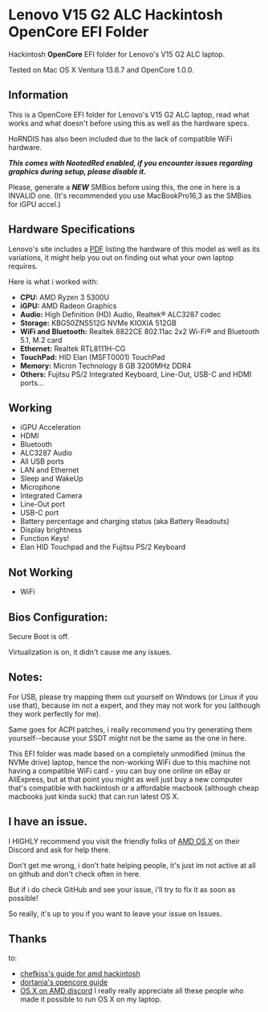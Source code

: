 # Lenovo V15 G2 ALC Hackintosh OpenCore EFI Folder
Hackintosh **OpenCore** EFI folder for Lenovo's V15 G2 ALC laptop.

Tested on Mac OS X Ventura 13.6.7 and OpenCore 1.0.0.
## Information
This is a OpenCore EFI folder for Lenovo's V15 G2 ALC laptop, read what works and what doesn't before using this as well as the hardware specs.

HoRNDIS has also been included due to the lack of compatible WiFi hardware.

***This comes with NootedRed enabled, if you encounter issues regarding graphics during setup, please disable it.***

Please, generate a ***NEW*** SMBios before using this, the one in here is a INVALID one. (It's recommended you use MacBookPro16,3 as the SMBios for iGPU accel.)
## Hardware Specifications
Lenovo's site includes a [PDF](https://psref.lenovo.com/syspool/Sys/PDF/Lenovo/Lenovo_V15_G2_ALC/Lenovo_V15_G2_ALC_Spec.pdf) listing the hardware of this model as well as its variations, it might help you out on finding out what your own laptop requires.

Here is what i worked with:
* **CPU:** AMD Ryzen 3 5300U
* **iGPU:** AMD Radeon Graphics
* **Audio:** High Definition (HD) Audio, Realtek® ALC3287 codec
* **Storage:** KBG50ZNS512G NVMe KIOXIA 512GB
* **WiFi and Bluetooth:** Realtek 8822CE 802.11ac 2x2 Wi-Fi® and Bluetooth 5.1, M.2 card
* **Ethernet:** Realtek RTL8111H-CG
* **TouchPad:** HID Elan (MSFT0001) TouchPad
* **Memory:** Micron Technology 8 GB 3200MHz DDR4
* **Others:** Fujitsu PS/2 Integrated Keyboard, Line-Out, USB-C and HDMI ports...

## Working
* iGPU Acceleration
* HDMI
* Bluetooth
* ALC3287 Audio
* All USB ports
* LAN and Ethernet
* Sleep and WakeUp
* Microphone
* Integrated Camera
* Line-Out port
* USB-C port
* Battery percentage and charging status (aka Battery Readouts)
* Display brightness
* Function Keys!
* Elan HID Touchpad and the Fujitsu PS/2 Keyboard

## Not Working
* WiFi

## Bios Configuration:
Secure Boot is off.

Virtualization is on, it didn't cause me any issues.

## Notes:
For USB, please try mapping them out yourself on Windows (or Linux if you use that), because im not a expert, and they may not work for you (although they work perfectly for me).

Same goes for ACPI patches, i really recommend you try generating them yourself--because your SSDT might not be the same as the one in here.

This EFI folder was made based on a completely unmodified (minus the NVMe drive) laptop, hence the non-working WiFi due to this machine not having a compatible WiFi card - you can buy one online on eBay or AliExpress, but at that point you might as well just buy a new computer that's compatible with hackintosh or a affordable macbook (although cheap macbooks just kinda suck) that can run latest OS X.

## I have an issue.
I HIGHLY recommend you visit the friendly folks of [AMD OS X](https://amd-osx.com/) on their Discord and ask for help there.

Don't get me wrong, i don't hate helping people, it's just im not active at all on github and don't check often in here.

But if i do check GitHub and see your issue, i'll try to fix it as soon as possible!

So really, it's up to you if you want to leave your issue on Issues.

## Thanks
to:
* [chefkiss's guide for amd hackintosh](https://chefkissinc.github.io/guide/)
* [dortania's opencore guide](https://dortania.github.io/OpenCore-Install-Guide/)
* [OS X on AMD discord](https://amd-osx.com/)
I really really appreciate all these people who made it possible to run OS X on my laptop.

